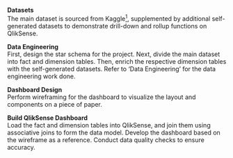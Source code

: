 <b>Datasets</b><br>
The main dataset is sourced from Kaggle<a href="https://www.kaggle.com/datasets/beekiran/sales-data-analysis"><sup>1</sup></a>, supplemented by additional self-generated datasets to demonstrate drill-down and rollup functions on QlikSense. <br>


<b>Data Engineering</b><br>
First, design the star schema for the project. Next, divide the main dataset into fact and dimension tables. Then, enrich the respective dimension tables with the self-generated datasets. Refer to ‘Data Engineering’ for the data engineering work done. <br>

<b>Dashboard Design</b><br>
Perform wireframing for the dashboard to visualize the layout and components on a piece of paper. 

<b>Build QlikSense Dashboard</b><br>
Load the fact and dimension tables into QlikSense, and join them using associative joins to form the data model. Develop the dashboard based on the wireframe as a reference. Conduct data quality checks to ensure accuracy. 
